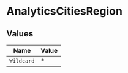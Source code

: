# AnalyticsCitiesRegion


## Values

| Name       | Value      |
| ---------- | ---------- |
| `Wildcard` | *          |